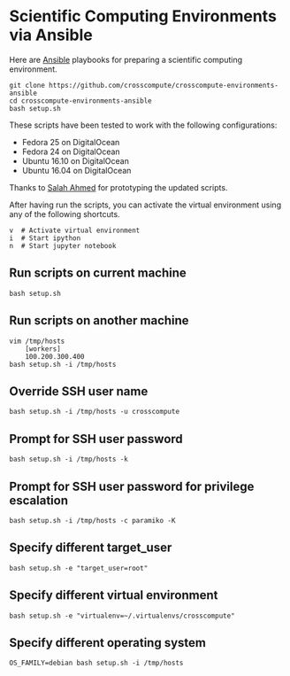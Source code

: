 # Scientific Computing Environments via Ansible

Here are [Ansible](http://www.ansible.com) playbooks for preparing a scientific computing environment.

    git clone https://github.com/crosscompute/crosscompute-environments-ansible
    cd crosscompute-environments-ansible
    bash setup.sh

These scripts have been tested to work with the following configurations:

- Fedora 25 on DigitalOcean
- Fedora 24 on DigitalOcean
- Ubuntu 16.10 on DigitalOcean
- Ubuntu 16.04 on DigitalOcean

Thanks to [Salah Ahmed](https://github.com/salah93) for prototyping the updated scripts.

After having run the scripts, you can activate the virtual environment using any of the following shortcuts.

    v  # Activate virtual environment
    i  # Start ipython
    n  # Start jupyter notebook

## Run scripts on current machine

    bash setup.sh

## Run scripts on another machine

    vim /tmp/hosts
        [workers]
        100.200.300.400
    bash setup.sh -i /tmp/hosts

## Override SSH user name

    bash setup.sh -i /tmp/hosts -u crosscompute

## Prompt for SSH user password

    bash setup.sh -i /tmp/hosts -k

## Prompt for SSH user password for privilege escalation

    bash setup.sh -i /tmp/hosts -c paramiko -K

## Specify different target_user

    bash setup.sh -e "target_user=root"

## Specify different virtual environment

    bash setup.sh -e "virtualenv=~/.virtualenvs/crosscompute"

## Specify different operating system

    OS_FAMILY=debian bash setup.sh -i /tmp/hosts
